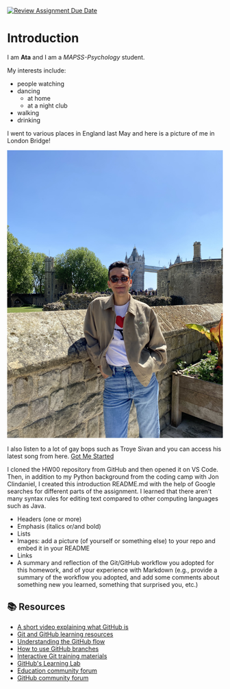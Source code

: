 [![Review Assignment Due Date](https://classroom.github.com/assets/deadline-readme-button-24ddc0f5d75046c5622901739e7c5dd533143b0c8e959d652212380cedb1ea36.svg)](https://classroom.github.com/a/bEPlIkIB)

# Introduction

I am **Ata** and I am a *MAPSS-Psychology* student. 

My interests include:
* people watching
* dancing
  * at home
  * at a night club
* walking
* drinking

I went to various places in England last May and here is a picture of me in 
London Bridge!

<img src="https://github.com/MACS-30111-23/hw00-ataalg/blob/main/IMG_8265.jpeg" width="600">

I also listen to a lot of gay bops such as Troye Sivan and you can access his
latest song from here. [Got Me Started](https://www.youtube.com/watch?v=WjLcVqjIkLo)

I cloned the HW00 repository from GitHub and then opened it on VS Code. Then, 
in addition to my Python background from the coding camp with Jon Clindaniel,
I created this introduction README.md with the help of Google searches for 
different parts of the assignment. I learned that there aren't many syntax rules
for editing text compared to other computing languages such as Java.

* Headers (one or more)
* Emphasis (italics or/and bold)
* Lists
* Images: add a picture (of yourself or something else) to your repo and embed it in your README
* Links
* A summary and reflection of the Git/GitHub workflow you adopted for this homework, and of your experience with Markdown (e.g., provide a summary of the workflow you adopted, and add some comments about something new you learned, something that surprised you, etc.)



## 📚  Resources 
* [A short video explaining what GitHub is](https://www.youtube.com/watch?v=w3jLJU7DT5E&feature=youtu.be) 
* [Git and GitHub learning resources](https://docs.github.com/en/github/getting-started-with-github/git-and-github-learning-resources) 
* [Understanding the GitHub flow](https://guides.github.com/introduction/flow/)
* [How to use GitHub branches](https://www.youtube.com/watch?v=H5GJfcp3p4Q&feature=youtu.be)
* [Interactive Git training materials](https://githubtraining.github.io/training-manual/#/01_getting_ready_for_class)
* [GitHub's Learning Lab](https://lab.github.com/)
* [Education community forum](https://education.github.community/)
* [GitHub community forum](https://github.community/)
